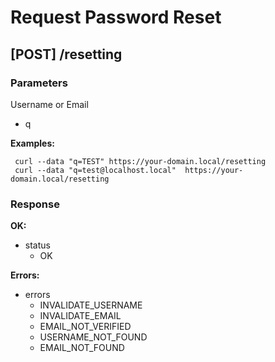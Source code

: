 # Request Password Reset

## [POST] /resetting

### Parameters

Username or Email

* q

**Examples:**

```
 curl --data "q=TEST" https://your-domain.local/resetting
 curl --data "q=test@localhost.local"  https://your-domain.local/resetting
```

### Response

**OK:**

* status
  * OK

**Errors:**

* errors
  * INVALIDATE_USERNAME
  * INVALIDATE_EMAIL
  * EMAIL_NOT_VERIFIED
  * USERNAME_NOT_FOUND
  * EMAIL_NOT_FOUND